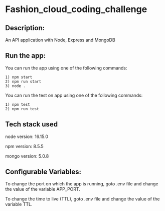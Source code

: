 # Fashion_cloud_coding_challenge
Description:
-------------------------------------------------
An API application with Node, Express and MongoDB

Run the app:
-------------------------------------------------------
You can run the app using one of the following commands:

    1) npm start
    2) npm run start
    3) node .

You can run the test on app using one of the following commands:

    1) npm test
    2) npm run test

Tech stack used
-----------------------------
node version: 16.15.0

npm version: 8.5.5

mongo version: 5.0.8

Configurable Variables:
----------------------------------

To change the port on which the app is running, goto .env file and change the value of the variable APP_PORT.

To change the time to live (TTL), goto .env file and change the value of the variable TTL.
